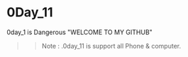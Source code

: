 # 0Day_11
0day_1 is Dangerous 
                "WELCOME TO MY GITHUB"
>>Note :
.0day_11 is support all Phone & computer.
